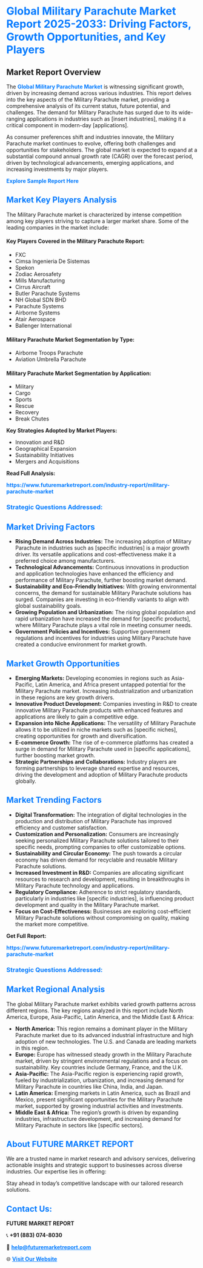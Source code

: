 <h1 style="color: #007BFF;">Global Military Parachute Market Report 2025-2033: Driving Factors, Growth Opportunities, and Key Players</h1>

<section id="overview">
<h2>Market Report Overview</h2>
<p>The <a href="https://www.futuremarketreport.com/industry-report/military-parachute-market" style="color: #007BFF; text-decoration: none;"><strong>Global Military Parachute Market</strong></a> is witnessing significant growth, driven by increasing demand across various industries. This report delves into the key aspects of the Military Parachute market, providing a comprehensive analysis of its current status, future potential, and challenges. The demand for Military Parachute has surged due to its wide-ranging applications in industries such as [insert industries], making it a critical component in modern-day [applications].</p>
<p>As consumer preferences shift and industries innovate, the Military Parachute market continues to evolve, offering both challenges and opportunities for stakeholders. The global market is expected to expand at a substantial compound annual growth rate (CAGR) over the forecast period, driven by technological advancements, emerging applications, and increasing investments by major players.</p>
</section>

<section id="overview">
<p><a href="https://www.futuremarketreport.com/request-sample/reportId=104577" style="color: #007BFF; text-decoration: none;"><strong>Explore Sample Report Here</strong></a></p>
</section>

<section id="key-players">
<h2 style="color: #007BFF;">Market Key Players Analysis</h2>
<p>The Military Parachute market is characterized by intense competition among key players striving to capture a larger market share. Some of the leading companies in the market include:</p>
<h4>Key Players Covered in the Military Parachute Report:</h4>
<ul><li>FXC</li><li>Cimsa Ingenieria De Sistemas</li><li>Spekon</li><li>Zodiac Aerosafety</li><li>Mills Manufacturing</li><li>Cirrus Aircraft</li><li>Butler Parachute Systems</li><li>NH Global SDN BHD</li><li>Parachute Systems</li><li>Airborne Systems</li><li>Atair Aerospace</li><li>Ballenger International</li></ul>
<h4>Military Parachute Market Segmentation by Type:</h4>
<ul><li>Airborne Troops Parachute</li><li>Aviation Umbrella Parachute</li></ul>

<h4>Military Parachute Market Segmentation by Application:</h4>
<ul><li>Military</li><li>Cargo</li><li>Sports</li><li>Rescue</li><li>Recovery</li><li>Break Chutes</li></ul>
<p><strong>Key Strategies Adopted by Market Players:</strong></p>
<ul>
<li>Innovation and R&D</li>
<li>Geographical Expansion</li>
<li>Sustainability Initiatives</li>
<li>Mergers and Acquisitions</li>
</ul>
</section>

<section>
<p><strong>Read Full Analysis: </strong></p><a href="https://www.futuremarketreport.com/industry-report/military-parachute-market" style="color: #007BFF; text-decoration: none;"><strong>https://www.futuremarketreport.com/industry-report/military-parachute-market</strong></a>
<h3 style="color: #007BFF;">Strategic Questions Addressed:</h3>
</section>

<section id="driving-factors">
<h2 style="color: #007BFF;">Market Driving Factors</h2>
<ul>
<li><strong>Rising Demand Across Industries:</strong> The increasing adoption of Military Parachute in industries such as [specific industries] is a major growth driver. Its versatile applications and cost-effectiveness make it a preferred choice among manufacturers.</li>
<li><strong>Technological Advancements:</strong> Continuous innovations in production and application technologies have enhanced the efficiency and performance of Military Parachute, further boosting market demand.</li>
<li><strong>Sustainability and Eco-Friendly Initiatives:</strong> With growing environmental concerns, the demand for sustainable Military Parachute solutions has surged. Companies are investing in eco-friendly variants to align with global sustainability goals.</li>
<li><strong>Growing Population and Urbanization:</strong> The rising global population and rapid urbanization have increased the demand for [specific products], where Military Parachute plays a vital role in meeting consumer needs.</li>
<li><strong>Government Policies and Incentives:</strong> Supportive government regulations and incentives for industries using Military Parachute have created a conducive environment for market growth.</li>
</ul>
</section>

<section id="growth-opportunities">
<h2 style="color: #007BFF;">Market Growth Opportunities</h2>
<ul>
<li><strong>Emerging Markets:</strong> Developing economies in regions such as Asia-Pacific, Latin America, and Africa present untapped potential for the Military Parachute market. Increasing industrialization and urbanization in these regions are key growth drivers.</li>
<li><strong>Innovative Product Development:</strong> Companies investing in R&D to create innovative Military Parachute products with enhanced features and applications are likely to gain a competitive edge.</li>
<li><strong>Expansion into Niche Applications:</strong> The versatility of Military Parachute allows it to be utilized in niche markets such as [specific niches], creating opportunities for growth and diversification.</li>
<li><strong>E-commerce Growth:</strong> The rise of e-commerce platforms has created a surge in demand for Military Parachute used in [specific applications], further boosting market growth.</li>
<li><strong>Strategic Partnerships and Collaborations:</strong> Industry players are forming partnerships to leverage shared expertise and resources, driving the development and adoption of Military Parachute products globally.</li>
</ul>
</section>

<section id="trending-factors">
<h2 style="color: #007BFF;">Market Trending Factors</h2>
<ul>
<li><strong>Digital Transformation:</strong> The integration of digital technologies in the production and distribution of Military Parachute has improved efficiency and customer satisfaction.</li>
<li><strong>Customization and Personalization:</strong> Consumers are increasingly seeking personalized Military Parachute solutions tailored to their specific needs, prompting companies to offer customizable options.</li>
<li><strong>Sustainability and Circular Economy:</strong> The push towards a circular economy has driven demand for recyclable and reusable Military Parachute solutions.</li>
<li><strong>Increased Investment in R&D:</strong> Companies are allocating significant resources to research and development, resulting in breakthroughs in Military Parachute technology and applications.</li>
<li><strong>Regulatory Compliance:</strong> Adherence to strict regulatory standards, particularly in industries like [specific industries], is influencing product development and quality in the Military Parachute market.</li>
<li><strong>Focus on Cost-Effectiveness:</strong> Businesses are exploring cost-efficient Military Parachute solutions without compromising on quality, making the market more competitive.</li>
</ul>
</section>

<section>
<p><strong>Get Full Report: </strong></p><a href="https://www.futuremarketreport.com/industry-report/military-parachute-market" style="color: #007BFF; text-decoration: none;"><strong>https://www.futuremarketreport.com/industry-report/military-parachute-market</strong></a>
<h3 style="color: #007BFF;">Strategic Questions Addressed:</h3>
</section>


<section id="regional-analysis">
<h2 style="color: #007BFF;">Market Regional Analysis</h2>
<p>The global Military Parachute market exhibits varied growth patterns across different regions. The key regions analyzed in this report include North America, Europe, Asia-Pacific, Latin America, and the Middle East & Africa:</p>
<ul>
<li><strong>North America:</strong> This region remains a dominant player in the Military Parachute market due to its advanced industrial infrastructure and high adoption of new technologies. The U.S. and Canada are leading markets in this region.</li>
<li><strong>Europe:</strong> Europe has witnessed steady growth in the Military Parachute market, driven by stringent environmental regulations and a focus on sustainability. Key countries include Germany, France, and the U.K.</li>
<li><strong>Asia-Pacific:</strong> The Asia-Pacific region is experiencing rapid growth, fueled by industrialization, urbanization, and increasing demand for Military Parachute in countries like China, India, and Japan.</li>
<li><strong>Latin America:</strong> Emerging markets in Latin America, such as Brazil and Mexico, present significant opportunities for the Military Parachute market, supported by growing industrial activities and investments.</li>
<li><strong>Middle East & Africa:</strong> The region’s growth is driven by expanding industries, infrastructure development, and increasing demand for Military Parachute in sectors like [specific sectors].</li>
</ul>
</section>

<footer>
<h2 style="color: #007BFF;">About FUTURE MARKET REPORT</h2>
<p>We are a trusted name in market research and advisory services, delivering actionable insights and strategic support to businesses across diverse industries. Our expertise lies in offering:</p>

<p>Stay ahead in today’s competitive landscape with our tailored research solutions.</p>

<h2 style="color: #007BFF;">Contact Us:</h2>
<p><strong>FUTURE MARKET REPORT</strong></p>
<p>📞 <strong>+91 (883) 074-8030</strong></p>
<p>📧 <strong><a href="mailto:help@futuremarketreport.com" style="color: #007BFF;">help@futuremarketreport.com</a></strong></p>
<p>🌐 <strong><a href="https://www.futuremarketreport.com/" style="color: #007BFF;">Visit Our Website</a></strong></p>
</footer>
